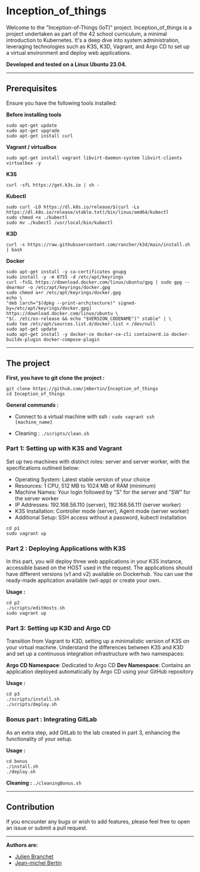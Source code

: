 # Inception_of_things
Welcome to the "Inception-of-Things (IoT)" project. Inception_of_things is a project undertaken as part of the 42 school curriculum, a minimal introduction to Kubernetes. It's a deep dive into system administration, leveraging technologies such as K3S, K3D, Vagrant, and Argo CD to set up a virtual environment and deploy web applications.

**Developed and tested on a Linux Ubuntu 23.04.**

----

## Prerequisites
Ensure you have the following tools installed:

**Before installing tools**
````
sudo apt-get update
sudo apt-get upgrade
sudo apt-get install curl
````

**Vagrant / virtualbox**
````
sudo apt-get install vagrant libvirt-daemon-system libvirt-clients virtualbox -y
````

**K3S**
````
curl -sfL https://get.k3s.io | sh -
````

**Kubectl**
````
sudo curl -LO https://dl.k8s.io/release/$(curl -Ls https://dl.k8s.io/release/stable.txt)/bin/linux/amd64/kubectl
sudo chmod +x ./kubectl
sudo mv ./kubectl /usr/local/bin/kubectl
````

**K3D**
````
curl -s https://raw.githubusercontent.com/rancher/k3d/main/install.sh | bash
````

**Docker**
````
sudo apt-get install -y ca-certificates gnupg
sudo install -y -m 0755 -d /etc/apt/keyrings
curl -fsSL https://download.docker.com/linux/ubuntu/gpg | sudo gpg --dearmor -o /etc/apt/keyrings/docker.gpg
sudo chmod a+r /etc/apt/keyrings/docker.gpg
echo \
"deb [arch="$(dpkg --print-architecture)" signed-by=/etc/apt/keyrings/docker.gpg] https://download.docker.com/linux/ubuntu \
"$(. /etc/os-release && echo "$VERSION_CODENAME")" stable" | \
sudo tee /etc/apt/sources.list.d/docker.list > /dev/null
sudo apt-get update
sudo apt-get install -y docker-ce docker-ce-cli containerd.io docker-buildx-plugin docker-compose-plugin
````

----

## The project

**First, you have to git clone the project :**
````
git clone https://github.com/jmbertin/Inception_of_things
cd Inception_of_things
````

**General commands :**

- Connect to a virtual machine with ssh :
``sudo vagrant ssh [machine_name]``

- Cleaning :
``./scripts/clean.sh``


### Part 1: Setting up with K3S and Vagrant
Set up two machines with distinct roles: server and server worker, with the specifications outlined below:

- Operating System: Latest stable version of your choice
- Resources: 1 CPU, 512 MB to 1024 MB of RAM (minimum)
- Machine Names: Your login followed by "S" for the server and "SW" for the server worker
- IP Addresses: 192.168.56.110 (server), 192.168.56.111 (server worker)
- K3S Installation: Controller mode (server), Agent mode (server worker)
- Additional Setup: SSH access without a password, kubectl installation

````
cd p1
sudo vagrant up
````

### Part 2 : Deploying Applications with K3S
In this part, you will deploy three web applications in your K3S instance, accessible based on the HOST used in the request. The applications should have different versions (v1 and v2) available on Dockerhub. You can use the ready-made application available (wil-app) or create your own.

**Usage :**
````
cd p2
./scripts/editHosts.sh
sudo vagrant up
````

### Part 3: Setting up K3D and Argo CD
Transition from Vagrant to K3D, setting up a minimalistic version of K3S on your virtual machine. Understand the differences between K3S and K3D and set up a continuous integration infrastructure with two namespaces:

**Argo CD Namespace**: Dedicated to Argo CD
**Dev Namespace**: Contains an application deployed automatically by Argo CD using your GitHub repository

**Usage :**
````
cd p3
./scripts/install.sh
./scripts/deploy.sh
````


### Bonus part : Integrating GitLab
As an extra step, add GitLab to the lab created in part 3, enhancing the functionality of your setup.

**Usage :**
````
cd bonus
./install.sh
./deploy.sh
````
**Cleaning :**
``./cleaningBonus.sh``

----

## Contribution
If you encounter any bugs or wish to add features, please feel free to open an issue or submit a pull request.

----

**Authors are:**
- [Julien Branchet](https://github.com/blablupo)
- [Jean-michel Bertin](https://github.com/jmbertin)
